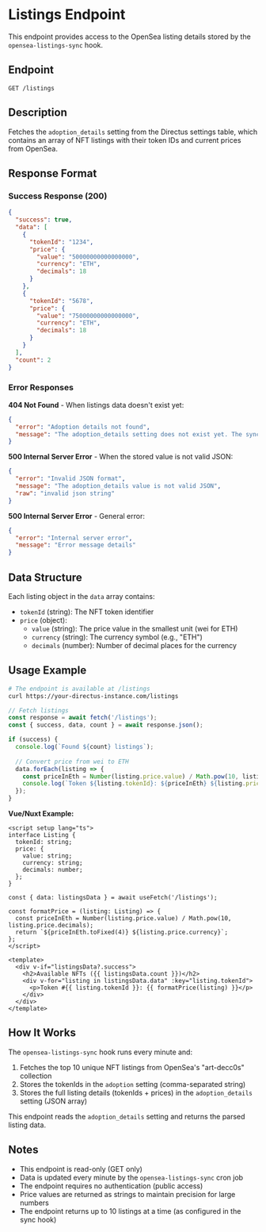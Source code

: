 # Listings Endpoint

This endpoint provides access to the OpenSea listing details stored by the `opensea-listings-sync` hook.

## Endpoint

```
GET /listings
```

## Description

Fetches the `adoption_details` setting from the Directus settings table, which contains an array of NFT listings with their token IDs and current prices from OpenSea.

## Response Format

### Success Response (200)

```json
{
  "success": true,
  "data": [
    {
      "tokenId": "1234",
      "price": {
        "value": "50000000000000000",
        "currency": "ETH",
        "decimals": 18
      }
    },
    {
      "tokenId": "5678",
      "price": {
        "value": "75000000000000000",
        "currency": "ETH",
        "decimals": 18
      }
    }
  ],
  "count": 2
}
```

### Error Responses

**404 Not Found** - When listings data doesn't exist yet:
```json
{
  "error": "Adoption details not found",
  "message": "The adoption_details setting does not exist yet. The sync job may not have run."
}
```

**500 Internal Server Error** - When the stored value is not valid JSON:
```json
{
  "error": "Invalid JSON format",
  "message": "The adoption_details value is not valid JSON",
  "raw": "invalid json string"
}
```

**500 Internal Server Error** - General error:
```json
{
  "error": "Internal server error",
  "message": "Error message details"
}
```

## Data Structure

Each listing object in the `data` array contains:

- `tokenId` (string): The NFT token identifier
- `price` (object):
  - `value` (string): The price value in the smallest unit (wei for ETH)
  - `currency` (string): The currency symbol (e.g., "ETH")
  - `decimals` (number): Number of decimal places for the currency

## Usage Example

```bash
# The endpoint is available at /listings
curl https://your-directus-instance.com/listings
```

```javascript
// Fetch listings
const response = await fetch('/listings');
const { success, data, count } = await response.json();

if (success) {
  console.log(`Found ${count} listings`);
  
  // Convert price from wei to ETH
  data.forEach(listing => {
    const priceInEth = Number(listing.price.value) / Math.pow(10, listing.price.decimals);
    console.log(`Token ${listing.tokenId}: ${priceInEth} ${listing.price.currency}`);
  });
}
```

**Vue/Nuxt Example:**

```vue
<script setup lang="ts">
interface Listing {
  tokenId: string;
  price: {
    value: string;
    currency: string;
    decimals: number;
  };
}

const { data: listingsData } = await useFetch('/listings');

const formatPrice = (listing: Listing) => {
  const priceInEth = Number(listing.price.value) / Math.pow(10, listing.price.decimals);
  return `${priceInEth.toFixed(4)} ${listing.price.currency}`;
};
</script>

<template>
  <div v-if="listingsData?.success">
    <h2>Available NFTs ({{ listingsData.count }})</h2>
    <div v-for="listing in listingsData.data" :key="listing.tokenId">
      <p>Token #{{ listing.tokenId }}: {{ formatPrice(listing) }}</p>
    </div>
  </div>
</template>
```

## How It Works

The `opensea-listings-sync` hook runs every minute and:
1. Fetches the top 10 unique NFT listings from OpenSea's "art-decc0s" collection
2. Stores the tokenIds in the `adoption` setting (comma-separated string)
3. Stores the full listing details (tokenIds + prices) in the `adoption_details` setting (JSON array)

This endpoint reads the `adoption_details` setting and returns the parsed listing data.

## Notes

- This endpoint is read-only (GET only)
- Data is updated every minute by the `opensea-listings-sync` cron job
- The endpoint requires no authentication (public access)
- Price values are returned as strings to maintain precision for large numbers
- The endpoint returns up to 10 listings at a time (as configured in the sync hook)

